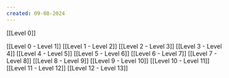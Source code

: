 ```yaml
---
created: 09-08-2024
---
```

[[Level 0]]

[[Level 0 - Level 1]]
[[Level 1 - Level 2]]
[[Level 2 - Level 3]]
[[Level 3 - Level 4]]
[[Level 4 - Level 5]]
[[Level 5 - Level 6]]
[[Level 6 - Level 7]]
[[Level 7 - Level 8]]
[[Level 8 - Level 9]]
[[Level 9 - Level 10]]
[[Level 10 - Level 11]]
[[Level 11 - Level 12]]
[[Level 12 - Level 13]]

